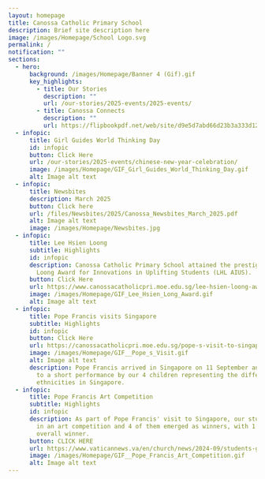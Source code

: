 ```yaml
---
layout: homepage
title: Canossa Catholic Primary School
description: Brief site description here
image: /images/Homepage/School Logo.svg
permalink: /
notification: ""
sections:
  - hero:
      background: /images/Homepage/Banner 4 (Gif).gif
      key_highlights:
        - title: Our Stories
          description: ""
          url: /our-stories/2025-events/2025-events/
        - title: Canossa Connects
          description: ""
          url: https://flipbookpdf.net/web/site/d9e5d7abd66d23b3a333d124f5ccf502636c7bba202408.pdf.html
  - infopic:
      title: Girl Guides World Thinking Day
      id: infopic
      button: Click Here
      url: /our-stories/2025-events/chinese-new-year-celebration/
      image: /images/Homepage/GIF_Girl_Guides_World_Thinking_Day.gif
      alt: Image alt text
  - infopic:
      title: Newsbites
      description: March 2025
      button: Click here
      url: /files/Newsbites/2025/Canossa_Newsbites_March_2025.pdf
      alt: Image alt text
      image: /images/Homepage/Newsbites.jpg
  - infopic:
      title: Lee Hsien Loong
      subtitle: Highlights
      id: infopic
      description: Canossa Catholic Primary School attained the prestigious Lee Hsien
        Loong Award for Innovations in Uplifting Students (LHL AIUS).
      button: Click Here
      url: https://www.canossacatholicpri.moe.edu.sg/lee-hsien-loong-award/
      image: /images/Homepage/GIF_Lee_Hsien_Long_Award.gif
      alt: Image alt text
  - infopic:
      title: Pope Francis visits Singapore
      subtitle: Highlights
      id: infopic
      button: Click Here
      url: https://canossacatholicpri.moe.edu.sg/pope-s-visit-to-singapore/
      image: /images/Homepage/GIF__Pope_s_Visit.gif
      alt: Image alt text
      description: Pope Francis arrived in Singapore on 11 September and was treated
        to a short performance by our 4 children representing the different
        ethnicities in Singapore.
  - infopic:
      title: Pope Francis Art Competition
      subtitle: Highlights
      id: infopic
      description: As part of Pope Francis' visit to Singapore, our students took part
        in an art competition and 4 of them emerged as winners, with 1 child the
        overall winner.
      button: CLICK HERE
      url: https://www.vaticannews.va/en/church/news/2024-09/students-greets-pope-francis-singapore-art.html?fbclid=IwZXh0bgNhZW0CMTEAAR0ADBW0z4JM_QXllj3Y9Ys6lwCdS-q348NNQ4AmO2IYI0NamR6dB0qILLw_aem_Ux7xeAPuYi8JZWQWTsXu7A&ai=
      image: /images/Homepage/GIF__Pope_Francis_Art_Competition.gif
      alt: Image alt text
---
```

